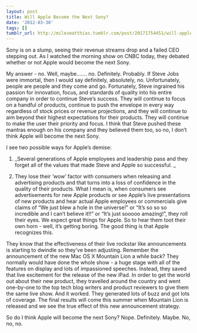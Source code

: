 ```yaml
---
layout: post
title: Will Apple Become the Next Sony?
date: '2012-03-30'
tags: []
tumblr_url: http://milesmatthias.tumblr.com/post/20171754451/will-apple-become-the-next-sony
---
```

Sony is on a slump, seeing their revenue streams drop and a failed CEO stepping out. As I watched the morning show on CNBC today, they debated whether or not Apple would become the next Sony.

My answer - no. Well, maybe……. no. Definitely. Probably. If Steve Jobs were immortal, then I would say definitely, absolutely, no. Unfortunately, people are people and they come and go. Fortunately, Steve ingrained his passion for innovation, focus, and standards of quality into his entire company in order to continue Steve’s success. They will continue to focus on a handful of products, continue to push the envelope in every way regardless of stock prices or revenue projections, and they will continue to aim beyond their highest expectations for their products. They will continue to make the user their priority and focus. I think that Steve pushed these mantras enough on his company and they believed them too, so no, I don’t think Apple will become the next Sony.

I see two possible ways for Apple’s demise:

1) _Several generations of Apple employees and leadership pass and they forget all of the values that made Steve and Apple so successful. _

2) They lose their ‘wow’ factor with consumers when releasing and advertising products and that turns into a loss of confidence in the quality of their products. What I mean is, when consumers see advertisements for new Apple products or see Apple’s live presentations of new products and hear actual Apple employees or commercials give claims of “We just blew a hole in the universe!” or “It’s so so so incredible and I can’t believe it!!” or “It’s just sooooo amazing!”, they roll their eyes. We expect great things for Apple. So to hear them toot their own horn - well, it’s getting boring. The good thing is that Apple recognizes this.

They know that the effectiveness of their live rockstar like announcements is starting to dwindle so they’ve been adjusting. Remember the announcement of the new Mac OS X Mountain Lion a while back? They normally would have done the whole show - a huge stage with all of the features on display and lots of impassioned speeches. Instead, they saved that live excitement for the release of the new iPad. In order to get the world out about their new product, they travelled around the country and went one-by-one to the top tech blog writers and product reviewers to give them the same live show. And it worked. They generated lots of buzz and got lots of coverage. The final results will come this summer when Mountain Lion is released and we see the true effect of this new announcement strategy.

So do I think Apple will become the next Sony? Nope. Definitely. Maybe. No, no, no.

